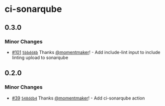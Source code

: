 # ci-sonarqube

## 0.3.0

### Minor Changes

- [#101](https://github.com/smartcontractkit/.github/pull/101)
  [`5bbdd4b`](https://github.com/smartcontractkit/.github/commit/5bbdd4be4268687e6a3d0a1ec33b87eb819478df)
  Thanks [@momentmaker](https://github.com/momentmaker)! - Add include-lint
  input to include linting upload to sonarqube

## 0.2.0

### Minor Changes

- [#39](https://github.com/smartcontractkit/.github/pull/39)
  [`548ddb4`](https://github.com/smartcontractkit/.github/commit/548ddb445da09e8ec42ef8a51df57fee139d31c5)
  Thanks [@momentmaker](https://github.com/momentmaker)! - Add ci-sonarqube
  action
